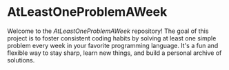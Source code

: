 # AtLeastOneProblemAWeek

Welcome to the *AtLeastOneProblemAWeek* repository! The goal of this project is to foster consistent coding
habits by solving at least one simple problem every week in your favorite programming language. It's a fun and flexible
way to stay sharp, learn new things, and build a personal archive of solutions.

